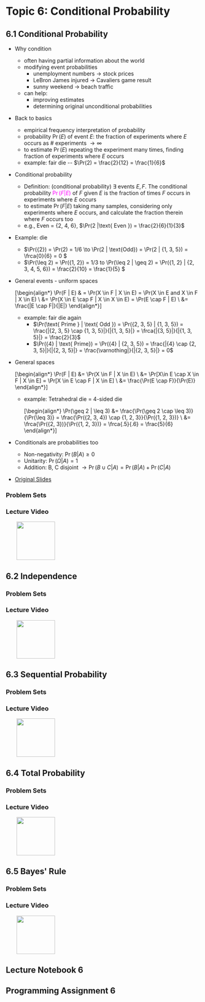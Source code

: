 # Topic 6: Conditional Probability


## 6.1 Conditional Probability

+ Why condition
  + often having partial information about the world
  + modifying event probabilities
    + unemployment numbers $\to$ stock prices
    + LeBron James injured $\to$ Cavaliers game result
    + sunny weekend $\to$ beach traffic
  + can help:
    + improving estimates
    + determining original unconditional probabilities

+ Back to basics
  + empirical frequency interpretation of probability
  + probability $\Pr(E)$ of event $E$: the fraction of experiments where $E$ occurs as \# experiments $\to \infty$
  + to estimate $\Pr(E)$ repeating the experiment many times, finding fraction of experiments where $E$ occurs
  + example: fair die -- $\Pr(2) = \frac{2}{12} = \frac{1}{6}$

+ Conditional probability
  + Definition: (conditional probability) $\exists \text{ events } E, F.$ The conditional probability <span style="color: magenta;">$\Pr(F|E)$</span> of $F$ given $E$ is the fraction of times $F$ occurs in experiments where $E$ occurs
  + to estimate $\Pr(F|E)$ taking many samples, considering only experiments where $E$ occurs, and calculate the fraction therein where $F$ occurs too
  + e.g., Even = {2, 4, 6}, $\Pr(2 |\text{ Even }) = \frac{2}{6}{1}{3}$

+ Example: die
  + $\Pr(\{2\}) = \Pr(2) = 1/6 \to \Pr(2 | \text{Odd}) = \Pr(2 | \{1, 3, 5\}) = \frca{0}{6} = 0 $
  + $\Pr(\leq 2) = \Pr(\{1, 2\}) = 1/3 to \Pr(\leq 2 | \geq 2) = \Pr(\{1, 2\} | \{2, 3, 4, 5, 6\}) = \frac{2}{10} = \frac{1}{5} $

+ General events - uniform spaces
  
  \[\begin{align*}
    \Pr(F | E) & = \Pr(X \in F | X \in E) = \Pr(X \in E and X \in F | X \in E) \\
    &= \Pr(X \in E \cap F | X \in X \in E) = \Pr(E \cap F | E) \\
    &= \frac{|E \cap F|}{|E|}
  \end{align*}\]

  + example: fair die again
    + $\Pr(\text{ Prime } | \text{ Odd }) = \Pr(\{2, 3, 5\} | \{1, 3, 5\}) = \frac{|\{2, 3, 5} \cap \{1, 3, 5\}|}{|\{1, 3, 5\}|} = \frca{|\{3, 5\}|}{|\{1, 3, 5\}|} = \frac{2}{3}$
    + $\Pr(\{4\} | \text{ Prime}) = \Pr(\{4\} | \{2, 3, 5\}) = \frac{|\{4\} \cap \{2, 3, 5\}|}{|{2, 3, 5\}|} = \frac{\varnothing|}{|\{2, 3, 5\}|} = 0$

+ General spaces
  
  \[\begin{align*}
    \Pr(F | E) &= \Pr(X \in F | X \in E) \\
      &= \Pr[X\in E \cap X \in F | X \in E] = \Pr[X \in E \cap F | X \in E] \\
      &= \frac{\Pr(E \cap F)}{\Pr(E)}
  \end{align*}\]

  + example: Tetrahedral die = 4-sided die

    \[\begin{align*}
      \Pr(\geq 2 | \leq 3) &= \frac{\Pr(\geq 2 \cap \leq 3)}{\Pr(\leq 3)} = \frac{\Pr(\{2, 3, 4\}) \cap \{1, 2, 3\}}{\Pr(\{1, 2, 3\})} \\
      &= \frca{\Pr(\{2, 3\})}{\Pr(\{1, 2, 3\})} = \frca{.5}{.6} = \frac{5}{6}
    \end{align*}\]

+ Conditionals are probabilities too
  + Non-negativity: $\Pr(B | A) \geq 0$
  + Unitarity: $\Pr(\Omega | A) = 1$
  + Addition: B, C disjoint $\to \Pr(B \cup C | A) = \Pr(B | A) + \Pr(C | A)$


+ [Original Slides](https://tinyurl.com/y98gt8qw)


### Problem Sets




### Lecture Video

<a href="url" target="_BLANK">
  <img style="margin-left: 2em;" src="https://bit.ly/2JtB40Q" width=100/>
</a><br/>


## 6.2 Independence






### Problem Sets




### Lecture Video

<a href="url" target="_BLANK">
  <img style="margin-left: 2em;" src="https://bit.ly/2JtB40Q" width=100/>
</a><br/>


## 6.3 Sequential Probability






### Problem Sets




### Lecture Video

<a href="url" target="_BLANK">
  <img style="margin-left: 2em;" src="https://bit.ly/2JtB40Q" width=100/>
</a><br/>


## 6.4 Total Probability






### Problem Sets




### Lecture Video

<a href="url" target="_BLANK">
  <img style="margin-left: 2em;" src="https://bit.ly/2JtB40Q" width=100/>
</a><br/>


## 6.5 Bayes' Rule






### Problem Sets




### Lecture Video

<a href="url" target="_BLANK">
  <img style="margin-left: 2em;" src="https://bit.ly/2JtB40Q" width=100/>
</a><br/>


## Lecture Notebook 6










## Programming Assignment 6









